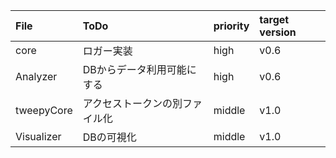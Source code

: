 |File|ToDo|priority|target version|
|:---|:---|:---|:---|
|core|ロガー実装|high|v0.6|
|Analyzer|DBからデータ利用可能にする|high|v0.6|
|tweepyCore|アクセストークンの別ファイル化|middle|v1.0|
|Visualizer|DBの可視化|middle|v1.0|
